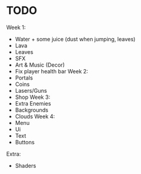 # TODO
Week 1:
 - Water + some juice (dust when jumping, leaves)
 - Lava
 - Leaves
 - SFX
 - Art & Music (Decor)
 - Fix player health bar
Week 2:
 - Portals
 - Coins
 - Lasers/Guns
 - Shop
Week 3:
 - Extra Enemies
 - Backgrounds
 - Clouds
Week 4:
 - Menu
 - Ui
 - Text
 - Buttons

Extra:
 - Shaders